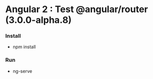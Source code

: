 # Angular 2 : Test @angular/router (3.0.0-alpha.8)

### Install

* npm install

### Run

* ng-serve
